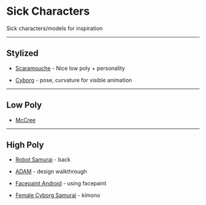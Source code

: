 # Sick Characters
Sick characters/models for inspiration
___________

## Stylized

- [Scaramouche](https://sketchfab.com/models/2d8425c1af3a48a7bc5dc9f856f41cb9?ref=related) - Nice low poly + personality

- [Cyborg](https://cdna.artstation.com/p/assets/images/images/008/631/816/large/taregh-saber-cyborg-red2-mini.jpg?1514086286) - pose, curvature for visible animation

____________

## Low Poly

- [McCree](https://sketchfab.com/models/38aedc02c0b2412babdc4d0eac7c6803?ref=related)

____________

## High Poly

- [Robot Samurai](https://mugishaarts.artstation.com/projects/wwoBO) - back

- [ADAM](https://www.kotaku.com.au/2016/07/fine-art-robot-samurai/) - design walkthrough

- [Facepaint Android](https://www.artstation.com/artwork/Q2kyl) - using facepaint

- [Female Cyborg Samurai](https://www.artstation.com/artwork/nBvl9) - kimono
